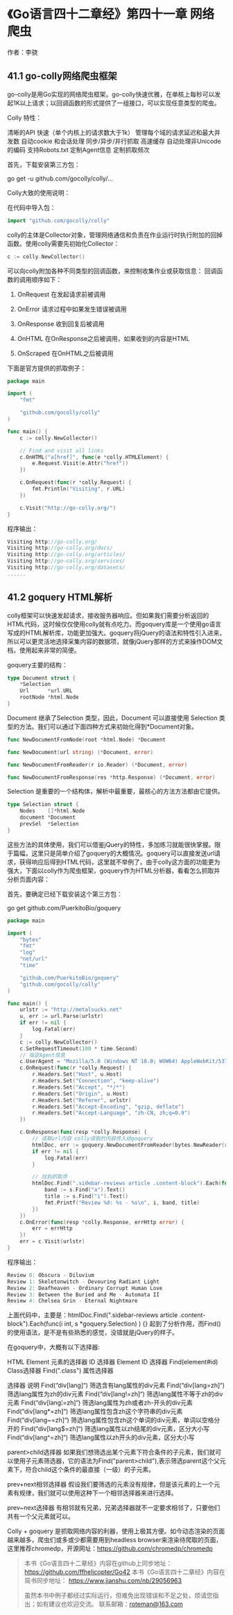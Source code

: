 # 《Go语言四十二章经》第四十一章 网络爬虫

作者：李骁

## 41.1 go-colly网络爬虫框架

go-colly是用Go实现的网络爬虫框架。go-colly快速优雅，在单核上每秒可以发起1K以上请求；以回调函数的形式提供了一组接口，可以实现任意类型的爬虫。

Colly 特性：

清晰的API
快速（单个内核上的请求数大于1k）
管理每个域的请求延迟和最大并发数
自动cookie 和会话处理
同步/异步/并行抓取
高速缓存
自动处理非Unicode的编码
支持Robots.txt
定制Agent信息
定制抓取频次

首先，下载安装第三方包：

go get -u github.com/gocolly/colly/...

Colly大致的使用说明：

在代码中导入包：

```Go
import "github.com/gocolly/colly"
```

colly的主体是Collector对象，管理网络通信和负责在作业运行时执行附加的回掉函数。使用colly需要先初始化Collector：

```Go
c := colly.NewCollector() 
```

可以向colly附加各种不同类型的回调函数，来控制收集作业或获取信息：
回调函数的调用顺序如下：

1. OnRequest
在发起请求前被调用

2. OnError
请求过程中如果发生错误被调用

3. OnResponse
收到回复后被调用

4. OnHTML
在OnResponse之后被调用，如果收到的内容是HTML

5. OnScraped
在OnHTML之后被调用

下面是官方提供的抓取例子：

```Go
package main

import (
	"fmt"

	"github.com/gocolly/colly"
)

func main() {
	c := colly.NewCollector()

	// Find and visit all links
	c.OnHTML("a[href]", func(e *colly.HTMLElement) {
		e.Request.Visit(e.Attr("href"))
	})

	c.OnRequest(func(r *colly.Request) {
		fmt.Println("Visiting", r.URL)
	})

	c.Visit("http://go-colly.org/")
}
```

程序输出：

```Go
Visiting http://go-colly.org/
Visiting http://go-colly.org/docs/
Visiting http://go-colly.org/articles/
Visiting http://go-colly.org/services/
Visiting http://go-colly.org/datasets/
......
```

## 41.2 goquery HTML解析

colly框架可以快速发起请求，接收服务器响应。但如果我们需要分析返回的HTML代码，这时候仅仅使用colly就有点吃力。而goquery库是一个使用go语言写成的HTML解析库，功能更加强大。goquery将jQuery的语法和特性引入进来，所以可以更灵活地选择采集内容的数据项，就像jQuery那样的方式来操作DOM文档，使用起来非常的简便。

goquery主要的结构：

```Go
type Document struct {
	*Selection
	Url      *url.URL
	rootNode *html.Node
}
```

Document 继承了Selection 类型，因此，Document 可以直接使用 Selection 类型的方法。我们可以通过下面四种方式来初始化得到*Document对象。

```Go
func NewDocumentFromNode(root *html.Node) *Document 

func NewDocument(url string) (*Document, error) 

func NewDocumentFromReader(r io.Reader) (*Document, error) 

func NewDocumentFromResponse(res *http.Response) (*Document, error)
```

Selection 是重要的一个结构体，解析中最重要，最核心的方法方法都由它提供。

```Go
type Selection struct {
	Nodes    []*html.Node
	document *Document
	prevSel  *Selection
}
```

这些方法的具体使用，我们可以借鉴jQuery的特性，多加练习就能很快掌握。限于篇幅，这里只是简单介绍了goquery的大概情况。goquery可以直接发送url请求，获得响应后得到HTML代码，这里就不举例了。由于colly这方面的功能更为强大，下面以colly作为爬虫框架，goquery作为HTML分析器，看看怎么抓取并分析页面内容：

首先，要确定已经下载安装这个第三方包：

go get github.com/PuerkitoBio/goquery


```Go
package main

import (
	"bytes"
	"fmt"
	"log"
	"net/url"
	"time"

	"github.com/PuerkitoBio/goquery"
	"github.com/gocolly/colly"
)

func main() {
	urlstr := "http://metalsucks.net"
	u, err := url.Parse(urlstr)
	if err != nil {
		log.Fatal(err)
	}
	c := colly.NewCollector()
	c.SetRequestTimeout(100 * time.Second)
	// 指定Agent信息
	c.UserAgent = "Mozilla/5.0 (Windows NT 10.0; WOW64) AppleWebKit/537.36 (KHTML, like Gecko) Chrome/63.0.3239.108 Safari/537.36"
	c.OnRequest(func(r *colly.Request) {
		r.Headers.Set("Host", u.Host)
		r.Headers.Set("Connection", "keep-alive")
		r.Headers.Set("Accept", "*/*")
		r.Headers.Set("Origin", u.Host)
		r.Headers.Set("Referer", urlstr)
		r.Headers.Set("Accept-Encoding", "gzip, deflate")
		r.Headers.Set("Accept-Language", "zh-CN, zh;q=0.9")
	})

	c.OnResponse(func(resp *colly.Response) {
		// 读取url内容 colly读取的内容传入给goquery
		htmlDoc, err := goquery.NewDocumentFromReader(bytes.NewReader(resp.Body))
		if err != nil {
			log.Fatal(err)
		}

		// 找到抓取项
		htmlDoc.Find(".sidebar-reviews article .content-block").Each(func(i int, s *goquery.Selection) {
			band := s.Find("a").Text()
			title := s.Find("i").Text()
			fmt.Printf("Review %d: %s - %s\n", i, band, title)
		})
	})
	c.OnError(func(resp *colly.Response, errHttp error) {
		err = errHttp
	})
	err = c.Visit(urlstr)
}
```

程序输出：

```Go
Review 0: Obscura - Diluvium
Review 1: Skeletonwitch - Devouring Radiant Light
Review 2: Deafheaven - Ordinary Corrupt Human Love
Review 3: Between the Buried and Me - Automata II
Review 4: Chelsea Grin - Eternal Nightmare
```

上面代码中，主要是：htmlDoc.Find(".sidebar-reviews article .content-block").Each(func(i int, s *goquery.Selection) ) {}
起到了分析作用，而Find()的使用语法，是不是有些熟悉的感觉，没错就是jQuery的样子。

在goquery中，大概有以下选择器:

HTML Element 元素的选择器
ID 选择器
Element ID 选择器 Find(element#id)
Class选择器   Find(".class")
属性选择器

选择器 	说明
Find(“div[lang]“) 	筛选含有lang属性的div元素
Find(“div[lang=zh]“) 	筛选lang属性为zh的div元素
Find(“div[lang!=zh]“) 	筛选lang属性不等于zh的div元素
Find(“div[lang¦=zh]“) 	筛选lang属性为zh或者zh-开头的div元素
Find(“div[lang*=zh]“) 	筛选lang属性包含zh这个字符串的div元素
Find(“div[lang~=zh]“) 	筛选lang属性包含zh这个单词的div元素，单词以空格分开的
Find(“div[lang$=zh]“) 	筛选lang属性以zh结尾的div元素，区分大小写
Find(“div[lang^=zh]“) 	筛选lang属性以zh开头的div元素，区分大小写

parent>child选择器
如果我们想筛选出某个元素下符合条件的子元素，我们就可以使用子元素筛选器，它的语法为Find("parent>child"),表示筛选parent这个父元素下，符合child这个条件的最直接（一级）的子元素。

prev+next相邻选择器
假设我们要筛选的元素没有规律，但是该元素的上一个元素有规律，我们就可以使用这种下一个相邻选择器来进行选择。

prev~next选择器
有相邻就有兄弟，兄弟选择器就不一定要求相邻了，只要他们共有一个父元素就可以。

Colly + goquery 是抓取网络内容的利器，使用上极其方便。如今动态渲染的页面越来越多，爬虫们或多或少都需要用到headless browser来渲染待爬取的页面，这里推荐chromedp，开源网址：https://github.com/chromedp/chromedp


>本书《Go语言四十二章经》内容在github上同步地址：https://github.com/ffhelicopter/Go42
>本书《Go语言四十二章经》内容在简书同步地址：  https://www.jianshu.com/nb/29056963
>
>虽然本书中例子都经过实际运行，但难免出现错误和不足之处，烦请您指出；如有建议也欢迎交流。
>联系邮箱：roteman@163.com
